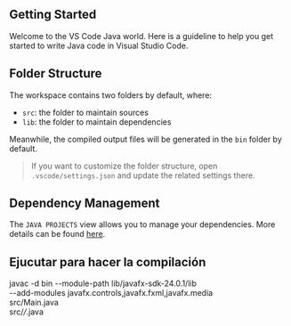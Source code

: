 ## Getting Started

Welcome to the VS Code Java world. Here is a guideline to help you get started to write Java code in Visual Studio Code.

## Folder Structure

The workspace contains two folders by default, where:

- `src`: the folder to maintain sources
- `lib`: the folder to maintain dependencies

Meanwhile, the compiled output files will be generated in the `bin` folder by default.

> If you want to customize the folder structure, open `.vscode/settings.json` and update the related settings there.

## Dependency Management

The `JAVA PROJECTS` view allows you to manage your dependencies. More details can be found [here](https://github.com/microsoft/vscode-java-dependency#manage-dependencies).


## Ejucutar para hacer la compilación
javac -d bin --module-path lib/javafx-sdk-24.0.1/lib \
    --add-modules javafx.controls,javafx.fxml,javafx.media \
    src/Main.java \
    src/*/*.java
